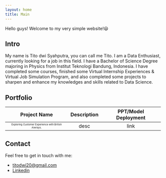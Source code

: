 ```yaml
---
layout: home
title: Main
---
```

<style>
.my-custom-class {
  font-size: 8px;
}
</style>

Hello guys! Welcome to my very simple website!😃

## Intro
My name is Tito dwi Syahputra, you can call me Tito. I am a Data Enthusiast, currently looking for a job in this field. I have a Bachelor of Science Degree majoring in Physics from Institut Teknologi Bandung, Indonesia. I have completed some courses, finished some Virtual Internship Experiences & Virtual Job Simulation Program, and also completed some projects to sharpen and enhance my knowledges and skills related to Data Science.

## Portfolio

| Project Name | Description | PPT/Model Deployment |
| :---: | :----: | :----: |
| <span class="my-custom-class">Exploring Customer Experience with British Aiwrays.</span> | desc | link |

## Contact
Feel free to get in touch with me:
- titodwi20@gmail.com
- [Linkedin](https://www.linkedin.com/in/tito-dwi-syahputra/)
